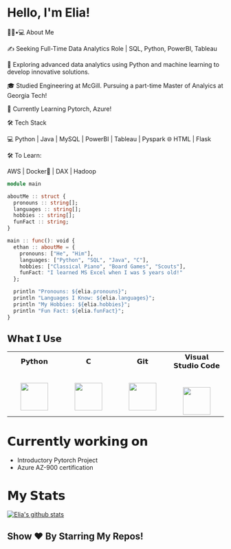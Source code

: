 # Hello, I'm Elia!

  👨🏻•💻 About Me

  ✍️   Seeking Full-Time Data Analytics Role | SQL, Python, PowerBI, Tableau

  🤔   Exploring advanced data analytics using Python and machine learning to develop innovative solutions.

  🎓   Studied Engineering at McGill. Pursuing a part-time Master of Analyics at Georgia Tech!

  🌱   Currently Learning Pytorch, Azure!


🛠 Tech Stack

  💻   Python | Java | MySQL | PowerBI | Tableau | Pyspark
  🌐   HTML | Flask 

🛠 To Learn:

  AWS | Docker🐳 | DAX | Hadoop


```julia
module main

aboutMe :: struct {
  pronouns :: string[];
  languages :: string[];
  hobbies :: string[];
  funFact :: string;
}

main :: func(): void {
  ethan :: aboutMe = {
    pronouns: ["He", "Him"],
    languages: ["Python", "SQL", "Java", "C"],
    hobbies: ["Classical Piano", "Board Games", "Scouts"],
    funFact: "I learned MS Excel when I was 5 years old!"
  };

  println "Pronouns: ${elia.pronouns}";
  println "Languages I Know: ${elia.languages}";
  println "My Hobbies: ${elia.hobbies}";
  println "Fun Fact: ${elia.funFact}";
}
```

## 𝗪𝗵𝗮𝘁 𝗜 𝗨𝘀𝗲

<table>
  <tbody>
    <td width="25%" align="center">
        <span>𝗣𝘆𝘁𝗵𝗼𝗻</span><br><br><br>
        <img height="64px" src="https://cdn.svgporn.com/logos/python.svg">
      </td>
    <td width="25%" align="center">
      <span>𝗖</span><br><br><br>
      <img height="64px" src="https://cdn.svgporn.com/logos/c.svg">
    </td>
    <td width="25%" align="center">
      <span>𝗚𝗶𝘁</span><br><br><br>
      <img height="64px" src="https://cdn.svgporn.com/logos/git-icon.svg">
    </td>
    <td width="25%" align="center">
      <span>𝗩𝗶𝘀𝘂𝗮𝗹 𝗦𝘁𝘂𝗱𝗶𝗼 𝗖𝗼𝗱𝗲</span><br><br><br>
      <img height="64px" src="https://cdn.svgporn.com/logos/visual-studio-code.svg">
    </td>
  </tbody>
</table>

# 𝗖𝘂𝗿𝗿𝗲𝗻𝘁𝗹𝘆 𝘄𝗼𝗿𝗸𝗶𝗻𝗴 𝗼𝗻

- Introductory Pytorch Project
- Azure AZ-900 certification


# 𝗠𝘆 𝗦𝘁𝗮𝘁𝘀

[![Elia's github stats](https://github-readme-stats.vercel.app/api?username=eliaabumanneh&show_icons=true&theme=merko&hide=["contribs","issues"])](https://github.com/eliaabumanneh)

## Show ❤️ By Starring My Repos!








